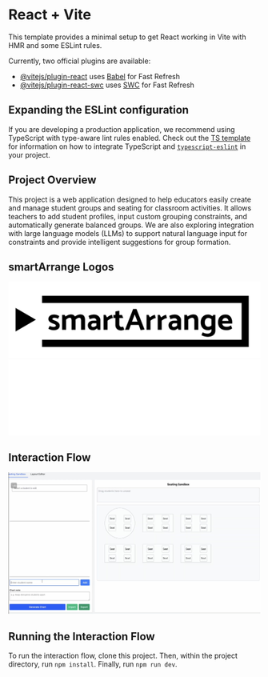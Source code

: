# React + Vite

This template provides a minimal setup to get React working in Vite with HMR and some ESLint rules.

Currently, two official plugins are available:

- [@vitejs/plugin-react](https://github.com/vitejs/vite-plugin-react/blob/main/packages/plugin-react) uses [Babel](https://babeljs.io/) for Fast Refresh
- [@vitejs/plugin-react-swc](https://github.com/vitejs/vite-plugin-react/blob/main/packages/plugin-react-swc) uses [SWC](https://swc.rs/) for Fast Refresh

## Expanding the ESLint configuration

If you are developing a production application, we recommend using TypeScript with type-aware lint rules enabled. Check out the [TS template](https://github.com/vitejs/vite/tree/main/packages/create-vite/template-react-ts) for information on how to integrate TypeScript and [`typescript-eslint`](https://typescript-eslint.io) in your project.

## Project Overview

This project is a web application designed to help educators easily create and manage student groups and seating for classroom activities. It allows teachers to add student profiles, input custom grouping constraints, and automatically generate balanced groups. We are also exploring integration with large language models (LLMs) to support natural language input for constraints and provide intelligent suggestions for group formation.

## smartArrange Logos
![black_logo](https://github.com/veryboi/seating/blob/main/black_logo.png)
![white_logo](https://github.com/veryboi/seating/blob/main/white_logo.png)

## Interaction Flow
[![Watch the video](thumbnail.png)](https://drive.google.com/file/d/1e1OZwX-xn5XIVJVEAkm4Lumk8WXKqM8C/view)


## Running the Interaction Flow
To run the interaction flow, clone this project. Then, within the project directory, run `npm install`. Finally, run `npm run dev`. 
